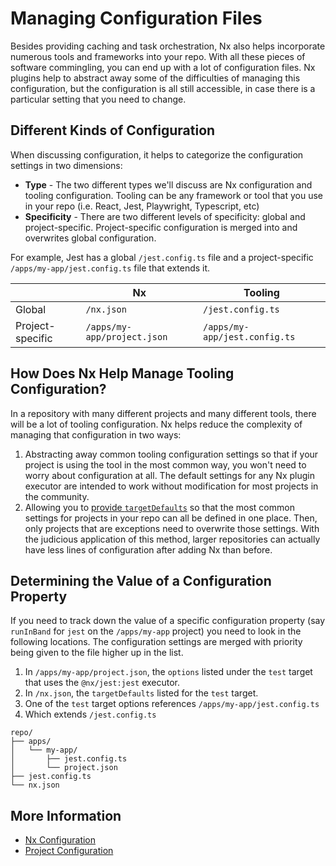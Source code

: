 # Managing Configuration Files

Besides providing caching and task orchestration, Nx also helps incorporate numerous tools and frameworks into your repo. With all these pieces of software commingling, you can end up with a lot of configuration files. Nx plugins help to abstract away some of the difficulties of managing this configuration, but the configuration is all still accessible, in case there is a particular setting that you need to change.

## Different Kinds of Configuration

When discussing configuration, it helps to categorize the configuration settings in two dimensions:

- **Type** - The two different types we'll discuss are Nx configuration and tooling configuration. Tooling can be any framework or tool that you use in your repo (i.e. React, Jest, Playwright, Typescript, etc)
- **Specificity** - There are two different levels of specificity: global and project-specific. Project-specific configuration is merged into and overwrites global configuration.

For example, Jest has a global `/jest.config.ts` file and a project-specific `/apps/my-app/jest.config.ts` file that extends it.

|                  | Nx                          | Tooling                       |
| ---------------- | --------------------------- | ----------------------------- |
| Global           | `/nx.json`                  | `/jest.config.ts`             |
| Project-specific | `/apps/my-app/project.json` | `/apps/my-app/jest.config.ts` |

## How Does Nx Help Manage Tooling Configuration?

In a repository with many different projects and many different tools, there will be a lot of tooling configuration. Nx helps reduce the complexity of managing that configuration in two ways:

1. Abstracting away common tooling configuration settings so that if your project is using the tool in the most common way, you won't need to worry about configuration at all. The default settings for any Nx plugin executor are intended to work without modification for most projects in the community.
2. Allowing you to [provide `targetDefaults`](/recipes/running-tasks/reduce-repetitive-configuration) so that the most common settings for projects in your repo can all be defined in one place. Then, only projects that are exceptions need to overwrite those settings. With the judicious application of this method, larger repositories can actually have less lines of configuration after adding Nx than before.

## Determining the Value of a Configuration Property

If you need to track down the value of a specific configuration property (say `runInBand` for `jest` on the `/apps/my-app` project) you need to look in the following locations. The configuration settings are merged with priority being given to the file higher up in the list.

1. In `/apps/my-app/project.json`, the `options` listed under the `test` target that uses the `@nx/jest:jest` executor.
2. In `/nx.json`, the `targetDefaults` listed for the `test` target.
3. One of the `test` target options references `/apps/my-app/jest.config.ts`
4. Which extends `/jest.config.ts`

```text
repo/
├── apps/
│   └── my-app/
│       ├── jest.config.ts
│       └── project.json
├── jest.config.ts
└── nx.json
```

## More Information

- [Nx Configuration](/reference/nx-json)
- [Project Configuration](/reference/project-configuration)
